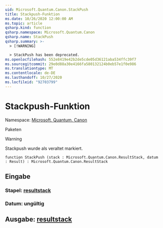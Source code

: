 ```yaml
---
uid: Microsoft.Quantum.Canon.StackPush
title: Stackpush-Funktion
ms.date: 10/26/2020 12:00:00 AM
ms.topic: article
qsharp.kind: function
qsharp.namespace: Microsoft.Quantum.Canon
qsharp.name: StackPush
qsharp.summary: >-
  > [!WARNING]

  > StackPush has been deprecated.
ms.openlocfilehash: 552e8419e42b2de5cde05d36121aba534ffc39f7
ms.sourcegitcommit: 29e0d88a30e4166fa580132124b0eb57e1f0e986
ms.translationtype: MT
ms.contentlocale: de-DE
ms.lasthandoff: 10/27/2020
ms.locfileid: "92703799"
---
```

# <a name="stackpush-function"></a>Stackpush-Funktion

Namespace: [Microsoft. Quantum. Canon](xref:Microsoft.Quantum.Canon)

Paketen [](https://nuget.org/packages/)


> [!WARNING]
> Stackpush wurde als veraltet markiert.



```qsharp
function StackPush (stack : Microsoft.Quantum.Canon.ResultStack, datum : Result) : Microsoft.Quantum.Canon.ResultStack
```


## <a name="input"></a>Eingabe

### <a name="stack--resultstack"></a>Stapel: [resultstack](xref:Microsoft.Quantum.Canon.ResultStack)




### <a name="datum--__invalidresult__"></a>Datum: __ungültig <Result>__





## <a name="output--resultstack"></a>Ausgabe: [resultstack](xref:Microsoft.Quantum.Canon.ResultStack)

